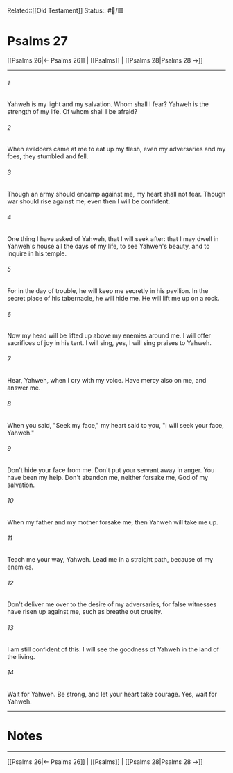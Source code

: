 Related::[[Old Testament]]
Status:: #📖/🟥
# Psalms 27

[[Psalms 26|← Psalms 26]] | [[Psalms]] | [[Psalms 28|Psalms 28 →]]
***



###### 1 
Yahweh is my light and my salvation. Whom shall I fear? Yahweh is the strength of my life. Of whom shall I be afraid? 

###### 2 
When evildoers came at me to eat up my flesh, even my adversaries and my foes, they stumbled and fell. 

###### 3 
Though an army should encamp against me, my heart shall not fear. Though war should rise against me, even then I will be confident. 

###### 4 
One thing I have asked of Yahweh, that I will seek after: that I may dwell in Yahweh's house all the days of my life, to see Yahweh's beauty, and to inquire in his temple. 

###### 5 
For in the day of trouble, he will keep me secretly in his pavilion. In the secret place of his tabernacle, he will hide me. He will lift me up on a rock. 

###### 6 
Now my head will be lifted up above my enemies around me. I will offer sacrifices of joy in his tent. I will sing, yes, I will sing praises to Yahweh. 

###### 7 
Hear, Yahweh, when I cry with my voice. Have mercy also on me, and answer me. 

###### 8 
When you said, "Seek my face," my heart said to you, "I will seek your face, Yahweh." 

###### 9 
Don't hide your face from me. Don't put your servant away in anger. You have been my help. Don't abandon me, neither forsake me, God of my salvation. 

###### 10 
When my father and my mother forsake me, then Yahweh will take me up. 

###### 11 
Teach me your way, Yahweh. Lead me in a straight path, because of my enemies. 

###### 12 
Don't deliver me over to the desire of my adversaries, for false witnesses have risen up against me, such as breathe out cruelty. 

###### 13 
I am still confident of this: I will see the goodness of Yahweh in the land of the living. 

###### 14 
Wait for Yahweh. Be strong, and let your heart take courage. Yes, wait for Yahweh.

---
# Notes


***
[[Psalms 26|← Psalms 26]] | [[Psalms]] | [[Psalms 28|Psalms 28 →]]
